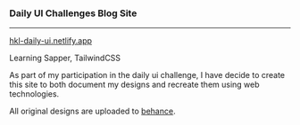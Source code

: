 ### Daily UI Challenges Blog Site

---

[hkl-daily-ui.netlify.app](hkl-daily-ui.netlify.app)

Learning Sapper, TailwindCSS

As part of my participation in the daily ui challenge, I have decide to create this site to both document my designs and recreate them using web technologies.

All original designs are uploaded to [behance](https://www.behance.net/gallery/110027981/Daily-UI-Challenge).
